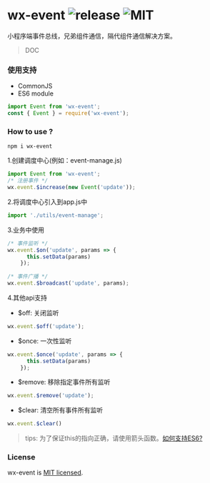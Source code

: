 # wx-event ![release](http://img.shields.io/github/v/release/dawangong/wx-event.svg) ![MIT](https://img.shields.io/github/license/dawangong/wx-event.svg)
小程序端事件总线，兄弟组件通信，隔代组件通信解决方案。
> DOC
### 使用支持
- CommonJS
- ES6 module
```javascript
import Event from 'wx-event';
const { Event } = require('wx-event');
```
### How to use ?
```npm
npm i wx-event
```
1.创建调度中心(例如：event-manage.js)
```javascript
import Event from 'wx-event';
/* 注册事件 */
wx.event.$increase(new Event('update')); 
```
2.将调度中心引入到app.js中
```javascript
import './utils/event-manage';
```
3.业务中使用
```javascript
/* 事件监听 */
wx.event.$on('update', params => {
      this.setData(params)
    });
    
/* 事件广播 */ 
wx.event.$broadcast('update', params);  
```
4.其他api支持
- $off: 关闭监听
```javascript
wx.event.$off('update');
```
- $once: 一次性监听
```javascript
wx.event.$once('update', params => {
      this.setData(params)
    });
```
- $remove: 移除指定事件所有监听
```javascript
wx.event.$remove('update');
```
- $clear: 清空所有事件所有监听
```javascript
wx.event.$clear()
```

> tips: 为了保证this的指向正确，请使用箭头函数。[如何支持ES6?](https://www.babeljs.cn/docs/)

### License
wx-event is [MIT licensed](https://github.com/dawangong/wx-event/blob/master/LICENSE).
